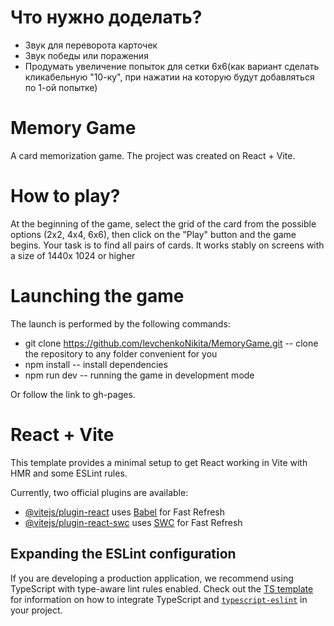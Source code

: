 # Что нужно доделать?

- Звук для переворота карточек
- Звук победы или поражения
- Продумать увеличение попыток для сетки 6х6(как вариант сделать кликабельную "10-ку", при нажатии на которую будут добавляться по 1-ой попытке)

# Memory Game

A card memorization game. The project was created on React + Vite.

# How to play?

At the beginning of the game, select the grid of the card from the possible options (2x2, 4x4, 6x6), then click on the "Play" button and the game begins. Your task is to find all pairs of cards. 
It works stably on screens with a size of 1440x 1024 or higher

# Launching the game

The launch is performed by the following commands:
- git clone https://github.com/levchenkoNikita/MemoryGame.git -- clone the repository to any folder convenient for you
- npm install -- install dependencies
- npm run dev -- running the game in development mode

Or follow the link to gh-pages.

# React + Vite

This template provides a minimal setup to get React working in Vite with HMR and some ESLint rules.

Currently, two official plugins are available:

- [@vitejs/plugin-react](https://github.com/vitejs/vite-plugin-react/blob/main/packages/plugin-react) uses [Babel](https://babeljs.io/) for Fast Refresh
- [@vitejs/plugin-react-swc](https://github.com/vitejs/vite-plugin-react/blob/main/packages/plugin-react-swc) uses [SWC](https://swc.rs/) for Fast Refresh

## Expanding the ESLint configuration

If you are developing a production application, we recommend using TypeScript with type-aware lint rules enabled. Check out the [TS template](https://github.com/vitejs/vite/tree/main/packages/create-vite/template-react-ts) for information on how to integrate TypeScript and [`typescript-eslint`](https://typescript-eslint.io) in your project.
